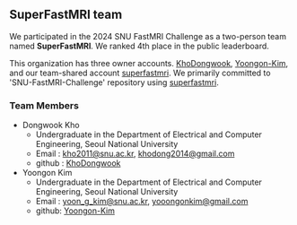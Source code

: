## SuperFastMRI team
We participated in the 2024 SNU FastMRI Challenge as a two-person team named **SuperFastMRI**. We ranked 4th place in the public leaderboard.

This organization has three owner accounts. [KhoDongwook](https://github.com/KhoDongwook), [Yoongon-Kim](https://github.com/Yoongon-Kim), and our team-shared account [superfastmri](https://github.com/superfastmri). We primarily committed to 'SNU-FastMRI-Challenge' repository using [superfastmri](https://github.com/superfastmri).

### Team Members
* Dongwook Kho
  - Undergraduate in the Department of Electrical and Computer Engineering, Seoul National University
  - Email : kho2011@snu.ac.kr, khodong2014@gmail.com
  - github : [KhoDongwook](https://github.com/KhoDongwook)
* Yoongon Kim
  - Undergraduate in the Department of Electrical and Computer Engineering, Seoul National University
  - Email : yoon_g_kim@snu.ac.kr, yooongonkim@gmail.com
  - github: [Yoongon-Kim](https://github.com/Yoongon-Kim)
